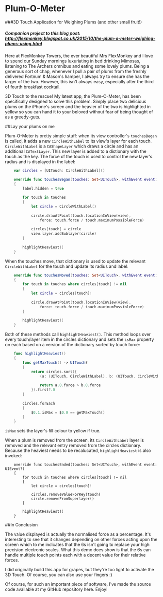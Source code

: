 # Plum-O-Meter
###3D Touch Application for Weighing Plums (and other small fruit!)

##### _Companion project to this blog post: http://flexmonkey.blogspot.co.uk/2015/10/the-plum-o-meter-weighing-plums-using.html_

Here at FlexMonkey Towers, the ever beautiful Mrs FlexMonkey and I love to spend our Sunday mornings luxuriating in bed drinking Mimosas, listening to The Archers omnibus and eating some lovely plums. Being a generous sort of chap, whenever I pull a pair of plums from the freshly delivered Fortnum & Mason's hamper, I always try to ensure she has the larger of the two. However, this isn't always easy, especially after the third of fourth breakfast cocktail.

3D Touch to the rescue! My latest app, the Plum-O-Meter, has been specifically designed to solve this problem. Simply place two delicious plums on the iPhone's screen and the heavier of the two is highlighted in yellow so you can hand it to your beloved without fear of being thought of as a greedy-guts.

##Lay your plums on me

Plum-O-Meter is pretty simple stuff: when its view controller's `touchesBegan` is called, it  adds a new `CircleWithLabel` to its view's layer for each touch. `CircleWithLabel` is a `CAShapeLayer` which draws a circle and has an additional `CATextLayer`. This new layer is added to a dictionary with the touch as the key. The force of the touch is used to control the new layer's radius and is displayed in the label:

```swift
    var circles = [UITouch: CircleWithLabel]()

    override func touchesBegan(touches: Set<UITouch>, withEvent event: UIEvent?)
    {
        label.hidden = true
        
        for touch in touches
        {
            let circle = CircleWithLabel()
            
            circle.drawAtPoint(touch.locationInView(view),
                force: touch.force / touch.maximumPossibleForce)
            
            circles[touch] = circle
            view.layer.addSublayer(circle)
        }
        
        highlightHeaviest()
    }
```

When the touches move, that dictionary is used to update the relevant `CircleWithLabel` for the touch and update its radius and label:

```swift
    override func touchesMoved(touches: Set<UITouch>, withEvent event: UIEvent?)
    {
        for touch in touches where circles[touch] != nil
        {
            let circle = circles[touch]!
            
            circle.drawAtPoint(touch.locationInView(view),
                force: touch.force / touch.maximumPossibleForce)
        }
        
        highlightHeaviest()
    }
```

Both of these methods call `highlightHeaviest()`. This method loops over every touch/layer item in the circles dictionary and sets the `isMax` property on each based on a version of the dictionary sorted by touch force:

```swift
    func highlightHeaviest()
    {
        func getMaxTouch() -> UITouch?
        {
            return circles.sort({
                (a: (UITouch, CircleWithLabel), b: (UITouch, CircleWithLabel)) -> Bool in
                
                return a.0.force > b.0.force
            }).first?.0
        }
        
        circles.forEach
        {
            $0.1.isMax = $0.0 == getMaxTouch()
        }
    }
```

`isMax` sets the layer's fill colour to yellow if true.

When a plum is removed from the screen, its `CircleWithLabel` layer is removed and the relevant entry removed from the circles dictionary. Because the heaviest needs to be recalucated, `highlightHeaviest` is also invoked:

```
    override func touchesEnded(touches: Set<UITouch>, withEvent event: UIEvent?)
    {
        for touch in touches where circles[touch] != nil
        {
            let circle = circles[touch]!
            
            circles.removeValueForKey(touch)
            circle.removeFromSuperlayer()
        }
        
        highlightHeaviest()
    }
```

##In Conclusion

The value displayed is actually the normalised force as a percentage. It's interesting to see that it changes depending on other forces acting upon the screen which to me indicates that the 6s isn't going to replace your high precision electronic scales. What this demo does show is that the 6s can handle multiple touch points each with a decent value for their relative forces.

I did originally build this app for grapes, but they're too light to activate the 3D Touch. Of course, you can also use your fingers :)

Of course, for such an important piece of software, I've made the source code available at my GitHub repository here. Enjoy! 
